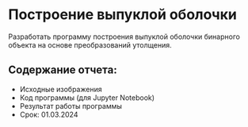 # Построение выпуклой оболочки
Разработать программу построения выпуклой оболочки бинарного объекта на основе преобразований утолщения.

## Содержание отчета:
 * Исходные изображения
 * Код программы (для Jupyter Notebook)
 * Результат работы программы
 * Срок: 01.03.2024
